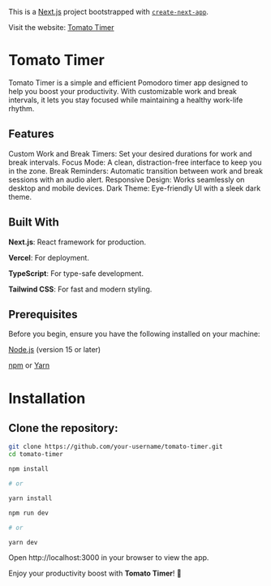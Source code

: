This is a [Next.js](https://nextjs.org) project bootstrapped with [`create-next-app`](https://nextjs.org/docs/app/api-reference/cli/create-next-app).

Visit the website: [Tomato Timer](https://tomato-timer-theta.vercel.app)

# Tomato Timer

Tomato Timer is a simple and efficient Pomodoro timer app designed to help you boost your productivity. With customizable work and break intervals, it lets you stay focused while maintaining a healthy work-life rhythm.

## Features

Custom Work and Break Timers: Set your desired durations for work and break intervals.
Focus Mode: A clean, distraction-free interface to keep you in the zone.
Break Reminders: Automatic transition between work and break sessions with an audio alert.
Responsive Design: Works seamlessly on desktop and mobile devices.
Dark Theme: Eye-friendly UI with a sleek dark theme.

## Built With

**Next.js**: React framework for production.

**Vercel**: For deployment.

**TypeScript**: For type-safe development.

**Tailwind CSS**: For fast and modern styling.

## Prerequisites

Before you begin, ensure you have the following installed on your machine:

[Node.js](https://nodejs.org/) (version 15 or later)

[npm](https://www.npmjs.com/) or [Yarn](https://yarnpkg.com/)

# Installation

## Clone the repository:

```bash
git clone https://github.com/your-username/tomato-timer.git
cd tomato-timer

npm install

# or

yarn install
```

```bash
npm run dev

# or

yarn dev
```

Open http://localhost:3000 in your browser to view the app.

Enjoy your productivity boost with **Tomato Timer**! 🥫